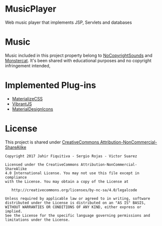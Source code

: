 # MusicPlayer
Web music player that implements JSP, Servlets and databases

# Music

Music included in this project property belong to [NoCopyrightSounds](https://www.youtube.com/user/NoCopyrightSounds) and [Monstercat](https://soundcloud.com/mostercat).
It's been shared with educational purposes and no copyright infringement intended,

# Implemented Plug-ins
- [MaterializeCSS](http://materializecss.com/)
- [VibrantJS](https://jariz.github.io/vibrant.js/)
- [MaterialDesignIcons](https://materialdesignicons.com/)

# License

This project is shared under [CreativeCommons Attribution-NonCommercial-ShareAlike](https://creativecommons.org/licenses/by-nc-sa/4.0)


	Copyright 2017 Jahir Fiquitiva - Sergio Rojas - Victor Suarez

	Licensed under the CreativeCommons Attribution-NonCommercial-ShareAlike 
	4.0 International License. You may not use this file except in compliance 
	with the License. You may obtain a copy of the License at

	   http://creativecommons.org/licenses/by-nc-sa/4.0/legalcode

	Unless required by applicable law or agreed to in writing, software
	distributed under the License is distributed on an "AS IS" BASIS,
	WITHOUT WARRANTIES OR CONDITIONS OF ANY KIND, either express or implied.
	See the License for the specific language governing permissions and
	limitations under the License.

